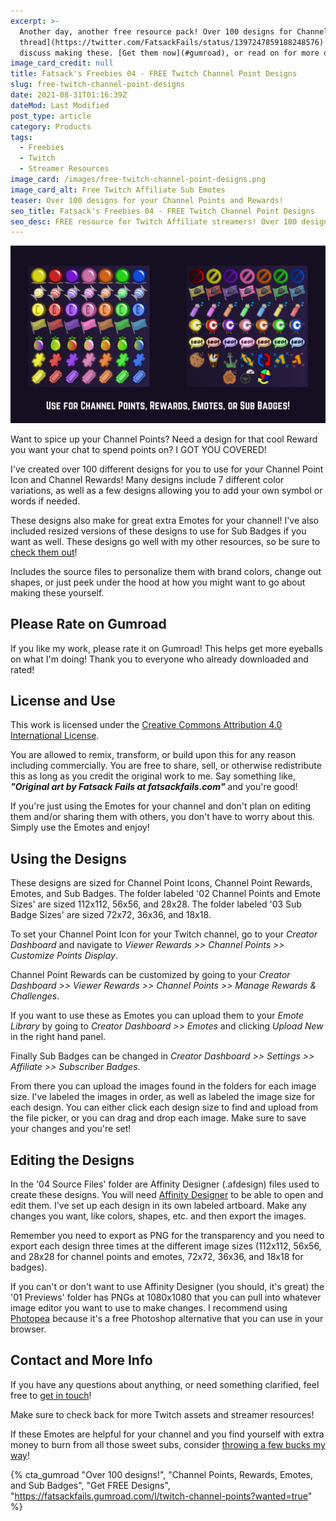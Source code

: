 ```yaml
---
excerpt: >-
  Another day, another free resource pack! Over 100 designs for Channel Points and Channel Rewards! You can read my [Twitter
  thread](https://twitter.com/FatsackFails/status/1397247859188248576) where I
  discuss making these. [Get them now](#gumroad), or read on for more details!
image_card_credit: null
title: Fatsack's Freebies 04 - FREE Twitch Channel Point Designs
slug: free-twitch-channel-point-designs
date: 2021-08-31T01:16:39Z
dateMod: Last Modified
post_type: article
category: Products
tags:
  - Freebies
  - Twitch
  - Streamer Resources
image_card: /images/free-twitch-channel-point-designs.png
image_card_alt: Free Twitch Affiliate Sub Emotes
teaser: Over 100 designs for your Channel Points and Rewards!
seo_title: Fatsack's Freebies 04 - FREE Twitch Channel Point Designs
seo_desc: FREE resource for Twitch Affiliate streamers! Over 100 designs for Channel Points and Channel Rewards! Use them on Twitch, Discord, Guilded, or Slack!
---
```

![Preview of over 100 designs. Caption reads, "Use for Channel Points, Rewards, Emotes, or Sub Badges!"](/images/free-twitch-channel-point-designs-preview.png)

Want to spice up your Channel Points? Need a design for that cool Reward you want your chat to spend points on? I GOT YOU COVERED!

I've created over 100 different designs for you to use for your Channel Point Icon and Channel Rewards! Many designs include 7 different color variations, as well as a few designs allowing you to add your own symbol or words if needed.

These designs also make for great extra Emotes for your channel! I've also included resized versions of these designs to use for Sub Badges if you want as well. These designs go well with my other resources, so be sure to [check them out](/category/products/)!

Includes the source files to personalize them with brand colors, change out shapes, or just peek under the hood at how you might want to go about making these yourself.

## Please Rate on Gumroad
If you like my work, please rate it on Gumroad! This helps get more eyeballs on what I'm doing! Thank you to everyone who already downloaded and rated!

## License and Use
This work is licensed under the [Creative Commons Attribution 4.0 International License](https://creativecommons.org/licenses/by/4.0/).

You are allowed to remix, transform, or build upon this for any reason including commercially. You are free to share, sell, or otherwise redistribute this as long as you credit the original work to me. Say something like, ***"Original art by Fatsack Fails at fatsackfails.com"*** and you're good!

If you're just using the Emotes for your channel and don't plan on editing them and/or sharing them with others, you don't have to worry about this. Simply use the Emotes and enjoy!

## Using the Designs
These designs are sized for Channel Point Icons, Channel Point Rewards, Emotes, and Sub Badges. The folder labeled '02 Channel Points and Emote Sizes' are sized 112x112, 56x56, and 28x28. The folder labeled '03 Sub Badge Sizes' are sized 72x72, 36x36, and 18x18.

To set your Channel Point Icon for your Twitch channel, go to your *Creator Dashboard* and navigate to *Viewer Rewards >> Channel Points >> Customize Points Display*.

Channel Point Rewards can be customized by going to your *Creator Dashboard >> Viewer Rewards >> Channel Points >> Manage Rewards & Challenges*.

If you want to use these as Emotes you can upload them to your *Emote Library* by going to *Creator Dashboard >> Emotes* and clicking *Upload New* in the right hand panel.

Finally Sub Badges can be changed in *Creator Dashboard >> Settings >> Affiliate >> Subscriber Badges*.

From there you can upload the images found in the folders for each image size. I've labeled the images in order, as well as labeled the image size for each design. You can either click each design size to find and upload from the file picker, or you can drag and drop each image. Make sure to save your changes and you're set!



## Editing the Designs 
In the '04 Source Files' folder are Affinity Designer (.afdesign) files used to create these designs. You will need [Affinity Designer](https://affinity.serif.com/en-us/designer/) to be able to open and edit them. I've set up each design in its own labeled artboard. Make any changes you want, like colors, shapes, etc. and then export the images.

Remember you need to export as PNG for the transparency and you need to export each design three times at the different image sizes (112x112, 56x56, and 28x28 for channel points and emotes, 72x72, 36x36, and 18x18 for badges).

If you can't or don't want to use Affinity Designer (you should, it's great) the '01 Previews' folder has PNGs at 1080x1080 that you can pull into whatever image editor you want to use to make changes. I recommend using [Photopea](https://photopea.com) because it's a free Photoshop alternative that you can use in your browser.


## Contact and More Info
If you have any questions about anything, or need something clarified, feel free to [get in touch](/contact)!

Make sure to check back for more Twitch assets and streamer resources!

If these Emotes are helpful for your channel and you find yourself with extra money to burn from all those sweet subs, consider [throwing a few bucks my way](/support)!

{% cta_gumroad "Over 100 designs!", "Channel Points, Rewards, Emotes, and Sub Badges", "Get FREE Designs", "https://fatsackfails.gumroad.com/l/twitch-channel-points?wanted=true" %}
